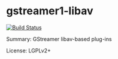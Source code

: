 #           gstreamer1-libav

[![Build Status](https://travis-ci.org/UnitedRPMs/gstreamer1-libav.svg?branch=master)](https://travis-ci.org/UnitedRPMs/gstreamer1-libav)
 
Summary:        GStreamer libav-based plug-ins
  
License:        LGPLv2+
 
